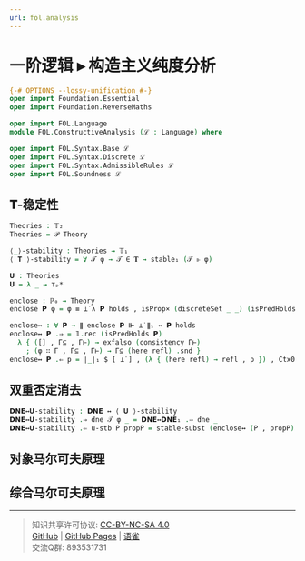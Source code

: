 ```yaml
---
url: fol.analysis
---
```


# 一阶逻辑 ▸ 构造主义纯度分析

```agda
{-# OPTIONS --lossy-unification #-}
open import Foundation.Essential
open import Foundation.ReverseMaths

open import FOL.Language
module FOL.ConstructiveAnalysis (ℒ : Language) where

open import FOL.Syntax.Base ℒ
open import FOL.Syntax.Discrete ℒ
open import FOL.Syntax.AdmissibleRules ℒ
open import FOL.Soundness ℒ
```

## 𝐓-稳定性

```agda
Theories : 𝕋₂
Theories = 𝒫 Theory
```

```agda
⟨_⟩-stability : Theories → 𝕋₁
⟨ 𝐓 ⟩-stability = ∀ 𝒯 φ → 𝒯 ∈ 𝐓 → stable₁ (𝒯 ⊩ φ)
```

```agda
𝐔 : Theories
𝐔 = λ _ → ⊤ₚ*
```

```agda
enclose : ℙ₀ → Theory
enclose 𝗣 φ = φ ≡ ⊥̇ ∧ 𝗣 holds , isProp× (discreteSet _ _) (isPredHolds 𝗣)
```

```agda
enclose↔ : ∀ 𝗣 → ∥ enclose 𝗣 ⊩ ⊥̇ ∥₁ ↔ 𝗣 holds
enclose↔ 𝗣 .⇒ = 𝟙.rec (isPredHolds 𝗣)
  λ { ([] , Γ⊆ , Γ⊢) → exfalso (consistency Γ⊢)
    ; (φ ∷ Γ , Γ⊆ , Γ⊢) → Γ⊆ (here refl) .snd }
enclose↔ 𝗣 .⇐ p = ∣_∣₁ $ [ ⊥̇ ] , (λ { (here refl) → refl , p }) , Ctx0
```

## 双重否定消去

```agda
𝗗𝗡𝗘↔𝐔-stability : 𝗗𝗡𝗘 ↔ ⟨ 𝐔 ⟩-stability
𝗗𝗡𝗘↔𝐔-stability .⇒ dne 𝒯 φ _ = 𝗗𝗡𝗘↔𝗗𝗡𝗘₁ .⇒ dne _
𝗗𝗡𝗘↔𝐔-stability .⇐ u-stb P propP = stable-subst (enclose↔ (P , propP)) $ stableInhabitation .⇒ $ u-stb _ _ _
```

## 对象马尔可夫原理

## 综合马尔可夫原理

---
> 知识共享许可协议: [CC-BY-NC-SA 4.0](https://creativecommons.org/licenses/by-nc-sa/4.0/deed.zh)  
> [GitHub](https://github.com/choukh/MetaLogic/blob/main/src/FOL/ConstructiveAnalysis.lagda.md) | [GitHub Pages](https://choukh.github.io/MetaLogic/FOL.ConstructiveAnalysis.html) | [语雀](https://www.yuque.com/ocau/metalogic/fol.analysis)  
> 交流Q群: 893531731
